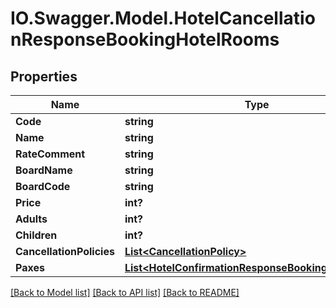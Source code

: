 # IO.Swagger.Model.HotelCancellationResponseBookingHotelRooms
## Properties

Name | Type | Description | Notes
------------ | ------------- | ------------- | -------------
**Code** | **string** |  | [optional] 
**Name** | **string** |  | [optional] 
**RateComment** | **string** |  | [optional] 
**BoardName** | **string** |  | [optional] 
**BoardCode** | **string** |  | [optional] 
**Price** | **int?** |  | [optional] 
**Adults** | **int?** |  | [optional] 
**Children** | **int?** |  | [optional] 
**CancellationPolicies** | [**List&lt;CancellationPolicy&gt;**](CancellationPolicy.md) |  | [optional] 
**Paxes** | [**List&lt;HotelConfirmationResponseBookingHotelPaxes&gt;**](HotelConfirmationResponseBookingHotelPaxes.md) |  | [optional] 

[[Back to Model list]](../README.md#documentation-for-models) [[Back to API list]](../README.md#documentation-for-api-endpoints) [[Back to README]](../README.md)


